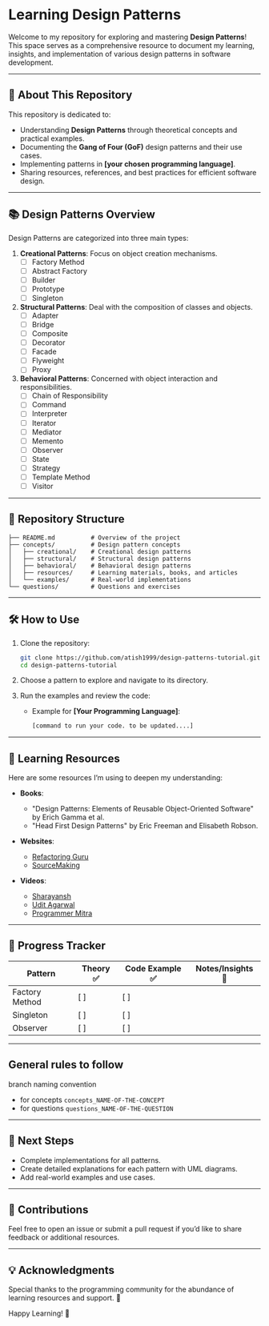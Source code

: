 # Learning Design Patterns

Welcome to my repository for exploring and mastering **Design Patterns**! This space serves as a comprehensive resource to document my learning, insights, and implementation of various design patterns in software development.

---

## 🌟 About This Repository

This repository is dedicated to:
- Understanding **Design Patterns** through theoretical concepts and practical examples.
- Documenting the **Gang of Four (GoF)** design patterns and their use cases.
- Implementing patterns in **[your chosen programming language]**.
- Sharing resources, references, and best practices for efficient software design.

---

## 📚 Design Patterns Overview

Design Patterns are categorized into three main types:

1. **Creational Patterns**: Focus on object creation mechanisms.
   - [ ] Factory Method
   - [ ] Abstract Factory
   - [ ] Builder
   - [ ] Prototype
   - [ ] Singleton

2. **Structural Patterns**: Deal with the composition of classes and objects.
   - [ ] Adapter
   - [ ] Bridge
   - [ ] Composite
   - [ ] Decorator
   - [ ] Facade
   - [ ] Flyweight
   - [ ] Proxy

3. **Behavioral Patterns**: Concerned with object interaction and responsibilities.
   - [ ] Chain of Responsibility
   - [ ] Command
   - [ ] Interpreter
   - [ ] Iterator
   - [ ] Mediator
   - [ ] Memento
   - [ ] Observer
   - [ ] State
   - [ ] Strategy
   - [ ] Template Method
   - [ ] Visitor

---

## 📂 Repository Structure

```
├── README.md          # Overview of the project
├── concepts/          # Design pattern concepts
│   ├── creational/    # Creational design patterns
│   ├── structural/    # Structural design patterns
│   ├── behavioral/    # Behavioral design patterns
│   ├── resources/     # Learning materials, books, and articles
│   └── examples/      # Real-world implementations
└── questions/         # Questions and exercises
```

---

## 🛠️ How to Use

1. Clone the repository:
   ```bash
   git clone https://github.com/atish1999/design-patterns-tutorial.git
   cd design-patterns-tutorial
   ```

2. Choose a pattern to explore and navigate to its directory.

3. Run the examples and review the code:
   - Example for **[Your Programming Language]**:
     ```bash
     [command to run your code. to be updated....]
     ```

---

## 📖 Learning Resources

Here are some resources I’m using to deepen my understanding:

- **Books**:
   - "Design Patterns: Elements of Reusable Object-Oriented Software" by Erich Gamma et al.
   - "Head First Design Patterns" by Eric Freeman and Elisabeth Robson.

- **Websites**:
   - [Refactoring Guru](https://refactoring.guru/design-patterns)
   - [SourceMaking](https://sourcemaking.com/design_patterns)

- **Videos**:
   - [Sharayansh](https://www.youtube.com/playlist?list=PL6W8uoQQ2c61X_9e6Net0WdYZidm7zooW)
   - [Udit Agarwal](https://www.youtube.com/playlist?list=PL564gOx0bCLqTolRIHIsR2JPv11w8LESW)
   - [Programmer Mitra](https://www.youtube.com/playlist?list=PLwzO627zBnSD2sbolkpJhi7sp4dphcrDF)

---

## 📝 Progress Tracker

| Pattern                | Theory ✅ | Code Example ✅ | Notes/Insights 📝 |
|------------------------|-----------|-----------------|------------------|
| Factory Method         | [ ]       | [ ]             |                  |
| Singleton              | [ ]       | [ ]             |                  |
| Observer               | [ ]       | [ ]             |                  |

---

## General rules to follow

branch naming convention
- for concepts `concepts_NAME-OF-THE-CONCEPT`
- for questions `questions_NAME-OF-THE-QUESTION`

---

## 🚀 Next Steps

- Complete implementations for all patterns.
- Create detailed explanations for each pattern with UML diagrams.
- Add real-world examples and use cases.

---

## 🤝 Contributions

Feel free to open an issue or submit a pull request if you’d like to share feedback or additional resources.

---

## 💡 Acknowledgments

Special thanks to the programming community for the abundance of learning resources and support. 🙏

Happy Learning! 🚀
